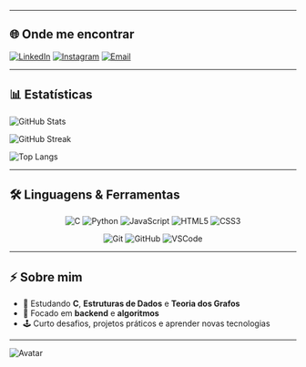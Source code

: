 
---

## 🌐 Onde me encontrar
[![LinkedIn](https://img.shields.io/badge/LinkedIn-282a36?style=for-the-badge&logo=linkedin&logoColor=white&color=bd93f9)](https://linkedin.com/in/edmilsonapolinario)
[![Instagram](https://img.shields.io/badge/Instagram-282a36?style=for-the-badge&logo=instagram&logoColor=white&color=ff6b9b)](https://instagram.com/edmilsonapolinario)
[![Email](https://img.shields.io/badge/Email-282a36?style=for-the-badge&logo=gmail&logoColor=white&color=50fa7b)](mailto:seuemail@gmail.com)

---

## 📊 Estatísticas
![GitHub Stats](https://github-readme-stats.vercel.app/api?username=Apolinario-pixel&show_icons=true&theme=tokyonight&title_color=bd93f9&icon_color=ff6b9b&text_color=9aa0a6&bg_color=0d1117)

![GitHub Streak](https://github-readme-streak-stats.herokuapp.com/?user=Apolinario-pixel&theme=tokyonight)

![Top Langs](https://github-readme-stats.vercel.app/api/top-langs/?username=Apolinario-pixel&layout=compact&theme=tokyonight&title_color=ff6b9b&text_color=9aa0a6&bg_color=0d1117)

---

## 🛠️ Linguagens & Ferramentas

<div align="center">

![C](https://img.shields.io/badge/C-282a36?style=for-the-badge&logo=c&logoColor=00bfff)
![Python](https://img.shields.io/badge/Python-282a36?style=for-the-badge&logo=python&logoColor=ffd43b)
![JavaScript](https://img.shields.io/badge/JavaScript-282a36?style=for-the-badge&logo=javascript&logoColor=F7DF1E)
![HTML5](https://img.shields.io/badge/HTML5-282a36?style=for-the-badge&logo=html5&logoColor=E34F26)
![CSS3](https://img.shields.io/badge/CSS3-282a36?style=for-the-badge&logo=css3&logoColor=1572B6)

![Git](https://img.shields.io/badge/Git-282a36?style=for-the-badge&logo=git&logoColor=F05032)
![GitHub](https://img.shields.io/badge/GitHub-282a36?style=for-the-badge&logo=github&logoColor=white)
![VSCode](https://img.shields.io/badge/VSCode-282a36?style=for-the-badge&logo=visual-studio-code&logoColor=007ACC)

</div>

---

## ⚡ Sobre mim
- 🌱 Estudando **C**, **Estruturas de Dados** e **Teoria dos Grafos**  
- 🎯 Focado em **backend** e **algoritmos**  
- 🕹️ Curto desafios, projetos práticos e aprender novas tecnologias  

---

![Avatar](https://github.com/edmilsonapolinario.png?size=120)


